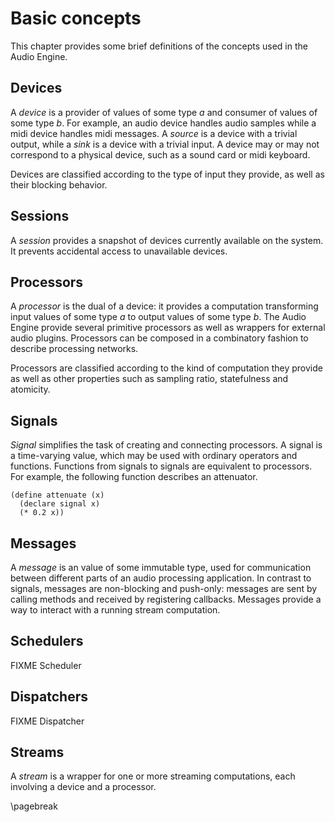 
Basic concepts
==============

This chapter provides some brief definitions of the concepts used in the Audio Engine.

## Devices

A *device* is a provider of values of some type *a* and consumer of values of some type *b*. For
example, an audio device handles audio samples while a midi device handles midi messages. A
*source* is a device with a trivial output, while a *sink* is a device with a trivial input. A
device may or may not correspond to a physical device, such as a sound card or midi keyboard.

Devices are classified according to the type of input they provide, as well as their blocking
behavior.

## Sessions

A *session* provides a snapshot of devices currently available on the system. It prevents
accidental access to unavailable devices.

## Processors

A *processor* is the dual of a device: it provides a computation transforming input values of
some type *a* to output values of some type *b*. The Audio Engine provide several primitive
processors as well as wrappers for external audio plugins. Processors can be composed in a
combinatory fashion to describe processing networks.

Processors are classified according to the kind of computation they provide as well as other
properties such as sampling ratio, statefulness and atomicity.


## Signals

*Signal* simplifies the task of creating and connecting processors. A signal is a
time-varying value, which may be used with ordinary operators and functions. Functions from
signals to signals are equivalent to processors. For example, the following function describes
an attenuator.
  
    (define attenuate (x)
      (declare signal x)
      (* 0.2 x))


## Messages

A *message* is an value of some immutable type, used for communication between different parts
of an audio processing application. In contrast to signals, messages are non-blocking and
push-only: messages are sent by calling methods and received by registering callbacks. Messages
provide a way to interact with a running stream computation.

## Schedulers

FIXME Scheduler

## Dispatchers

FIXME Dispatcher

## Streams

A *stream* is a wrapper for one or more streaming computations, each involving a device
and a processor.

\pagebreak

